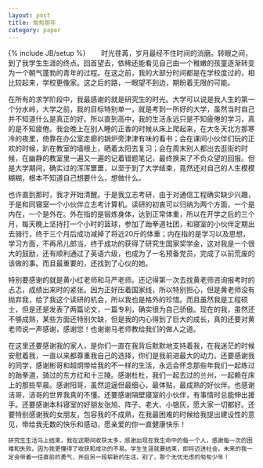 ```yaml
---
layout: post
title: 匆匆那年
category: paper
---
```

{% include JB/setup %}
&#160; &#160; &#160; &#160;时光荏苒，岁月最经不住时间的消磨。转眼之间，到了我学生生涯的终点。回首望去，依稀还能看见自己由一个稚嫩的孩童逐渐转变为一个朝气蓬勃的青年的过程。在这之前，我的大部分时间都是在学校度过的，相比较起来，学校更像家。这之后的路，一眼望不到边，期盼着无限的可能。
    
在所有的求学阶段中，我最感谢的就是研究生的时光。大学可以说是我人生的第一个分水岭，大学之前，我的目标特别单一，就是考到一所好的大学，虽然当时自己并不知道什么是真正的好。所以直到高中，我的生活永远只是不知疲倦的学习，真的是不知疲倦。我会晚上在别人睡的正香的时候从床上爬起来，在大冬天北方那寒冷的夜里，倚靠在办公室走廊的锅炉旁津津有味的看书；会在课间小伙伴们玩的正欢的时候，趴在教室的墙根上，晒着太阳去复习；会在周末别人都出去逛街的时候，在幽静的教室里一遍又一遍的记着错题笔记，最终换来了不负众望的回报。但是大学期间，确实过的浑浑噩噩，以至于到了大学结束，竟然还对自己的人生模模糊糊，根本不知道自己想要什么，想做什么。

也许直到那时，我才开始清醒。于是我立志考研，由于对通信工程确实缺少兴趣，于是和同寝室一个小伙伴立志考计算机。读研的初衷可以归纳为两个方面，一个是内在，一个是外在。外在指的是锻炼身体，达到正常体重，所以在开学之后的三个月，每天晚上坚持打一个小时的篮球，参加了跆拳道社团，和寝室的小伙伴定期出去骑行，终于三个月后成功减掉了将近20斤的体重；内在指的是学习以及思想，学习方面，不再吊儿郎当，终于成功的获得了研究生国家奖学金，这对我是一个很大的鼓励，还有顺利通过了英语六级，也成为了一名预备党员，完成了以前荒废的该做的事。而且最重要的，还找到了心仪的她。

特别要感谢的就是黄小红老师和马严老师。还记得第一次去找黄老师咨询报考时的忐忑，成绩出来时的紧张。因为正好压着国家线，所以特别担心，但是黄老师没有抛弃我，给了我这个读研的机会，所以我也是格外的珍惜。而且虽然我是工程硕士，但是还是发表了两篇论文，一篇专利，确实很为自己骄傲。现在的我，虽然还不够成熟，某些方面还特别欠缺，但是我的内心得到了巨大的成长，真的还要对黄老师说一声感谢，感谢您！也谢谢马老师教给我们的做人之道。

在这里还要感谢我的家人，是你们一直在我背后默默地支持着我，在我迷茫的时候安慰着我，一直以来都尊重我自己的选择，你们是我前进最大的动力。还要感谢我的同学，感谢彬哥和超炯带给我的不一样的生活，永远会怀念那些年我们一起练过的跆拳道，骑过的东方红和十三陵。感谢杜杜，我们一起去过的兰州，一起赖在床上的那些早晨。感谢阳哥，虽然逗逼但最细心，最体贴，最成熟的好伙伴。也感谢洁哥，洁哥的世界我真的不懂。还要感谢隔壁寝室的小伙伴，有事情时总能伸出援手。还要感谢本科寝室的好朋友张旭、阵子、老大、小银灰，愿大家一切都好。还要特别感谢我的女朋友，包容我的不成熟，在我最困难的时候给我提出建设性的意见，带给我无数的快乐和感动，愿亲爱的你一直健康快乐！

    研究生生活马上结束，我在这期间收获太多，感谢出现在我生命中的每一个人，感谢每一次的困难和失败，因为我更懂得了收获和成功的不易。学生生涯就要结束，即将迈进社会，未来的我一定会带着一往直前的勇气，开启另一段崭新的生活，别了，那个无忧无虑的匆匆少年！

